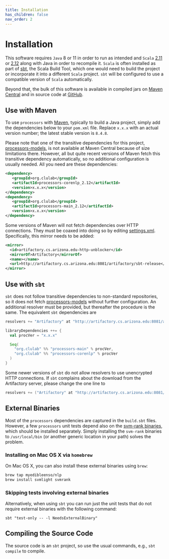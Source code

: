 ```yaml
---
title: Installation
has_children: false
nav_order: 2
---
```


# Installation

This software requires `Java` 8 or 11 in order to run as intended and `Scala` [2.11](https://www.scala-lang.org/download/2.11.12.html) or [2.12](https://www.scala-lang.org/download/2.12.15.html) along with Java in order to recompile it.  `Scala` is often installed as part of [sbt](https://www.scala-sbt.org/download.html), the Scala Build Tool, which one would need to build the project or incorporate it into a different `Scala` project.  `sbt` will be configured to use a compatible version of `Scala` automatically.

Beyond that, the bulk of this software is available in compiled jars on [Maven Central](https://search.maven.org/search?q=g:org.clulab%20a:processors*) and in source code at [GitHub](https://github.com/clulab/processors).

## Use with Maven

To use `processors` with [Maven](https://maven.apache.org/index.html), typically to build a Java project, simply add the dependencies below to your `pom.xml` file.  Replace `x.x.x` with an actual version number; the latest stable version is `8.4.8`.

Please note that one of the transitive dependencies for this project, [processors-models](http://artifactory.cs.arizona.edu:8081/artifactory/webapp/#/artifacts/browse/tree/General/sbt-release/org/clulab/processors-models), is not available at Maven Central because of size limitations there. However, all but quite recent versions of Maven fetch this transitive dependency automatically, so no additional configuration is usually needed. All you need are these dependencies:

```xml
<dependency>
   <groupId>org.clulab</groupId>
   <artifactId>processors-corenlp_2.12</artifactId>
   <version>x.x.x</version>
</dependency>
<dependency>
   <groupId>org.clulab</groupId>
   <artifactId>processors-main_2.12</artifactId>
   <version>x.x.x</version>
</dependency>
```

Some versions of Maven will not fetch dependencies over HTTP connections.  They must be coaxed into doing so by editing [settings.xml](https://maven.apache.org/settings.html).  Specifically, this mirror needs to be added:

```xml
<mirror>
  <id>artifactory.cs.arizona.edu-http-unblocker</id>
  <mirrorOf>Artifactory</mirrorOf>
  <name></name>
  <url>http://artifactory.cs.arizona.edu:8081/artifactory/sbt-release</url>
</mirror>
```

## Use with `sbt`

`sbt` does not follow transitive dependencies to non-standard repositories, so it does not fetch [processors-models](http://artifactory.cs.arizona.edu:8081/artifactory/webapp/#/artifacts/browse/tree/General/sbt-release/org/clulab/processors-models) without further configuration.  An additional resolver must be provided, but thereafter the procedure is the same.  The equivalent `sbt` dependencies are

```scala
resolvers += "Artifactory" at "http://artifactory.cs.arizona.edu:8081/artifactory/sbt-release"

libraryDependencies ++= {
  val procVer = "x.x.x"

  Seq(
    "org.clulab" %% "processors-main" % procVer,
    "org.clulab" %% "processors-corenlp" % procVer
  )
}
```
Some newer versions of `sbt` do not allow resolvers to use unencrypted HTTP connections.  If `sbt` complains about the download from the Artifactory server, please change the one line to
```scala
resolvers += ("Artifactory" at "http://artifactory.cs.arizona.edu:8081/artifactory/sbt-release").withAllowInsecureProtocol(true)
```

## External Binaries

Most of the `processors` dependencies are captured in the `build.sbt` files. However, a few `processors` unit tests depend also on the [svm-rank binaries](https://www.cs.cornell.edu/people/tj/svm_light/svm_rank.html), which should be installed separately. Simply installing the `svm-rank` binaries to `/usr/local/bin` (or another generic location in your path) solves the problem.

### Installing on Mac OS X via `homebrew`

On Mac OS X, you can also install these external binaries using `brew`:

```bash
brew tap myedibleenso/nlp
brew install svmlight svmrank
```

### Skipping tests involving external binaries

Alternatively, when using `sbt` you can run just the unit tests that do not require external binaries with the following command:

```shell
sbt "test-only -- -l NeedsExternalBinary"
```

## Compiling the Source Code

The source code is an `sbt` project, so use the usual commands, e.g., `sbt compile` to compile.
